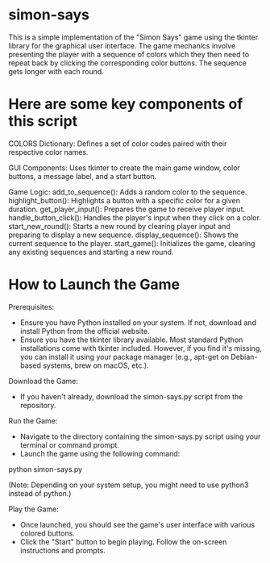 # simon-says
This is a simple implementation of the "Simon Says" game using the tkinter library for the graphical user interface. The game mechanics involve presenting the player with a sequence of colors which they then need to repeat back by clicking the corresponding color buttons. The sequence gets longer with each round.

# Here are some key components of this script
COLORS Dictionary: Defines a set of color codes paired with their respective color names.

GUI Components: Uses tkinter to create the main game window, color buttons, a message label, and a start button.

Game Logic:
add_to_sequence(): Adds a random color to the sequence.
highlight_button(): Highlights a button with a specific color for a given duration.
get_player_input(): Prepares the game to receive player input.
handle_button_click(): Handles the player's input when they click on a color.
start_new_round(): Starts a new round by clearing player input and preparing to display a new sequence.
display_sequence(): Shows the current sequence to the player.
start_game(): Initializes the game, clearing any existing sequences and starting a new round.

# How to Launch the Game
Prerequisites:
- Ensure you have Python installed on your system. If not, download and install Python from the official website.
- Ensure you have the tkinter library available. Most standard Python installations come with tkinter included. However, if you find it's missing, you can install it using your package manager (e.g., apt-get on Debian-based systems, brew on macOS, etc.).

Download the Game:
- If you haven't already, download the simon-says.py script from the repository.

Run the Game:
- Navigate to the directory containing the simon-says.py script using your terminal or command prompt.
- Launch the game using the following command:

python simon-says.py 

(Note: Depending on your system setup, you might need to use python3 instead of python.)

Play the Game:
- Once launched, you should see the game's user interface with various colored buttons.
- Click the "Start" button to begin playing. Follow the on-screen instructions and prompts.
